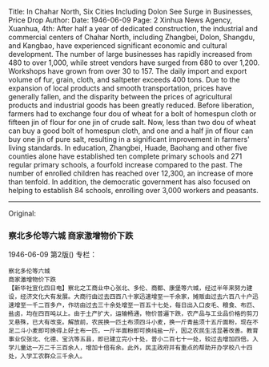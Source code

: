 Title: In Chahar North, Six Cities Including Dolon See Surge in Businesses, Price Drop
Author:
Date: 1946-06-09
Page: 2
Xinhua News Agency, Xuanhua, 4th:  After half a year of dedicated construction, the industrial and commercial centers of Chahar North, including Zhangbei, Dolon, Shangdu, and Kangbao, have experienced significant economic and cultural development. The number of large businesses has rapidly increased from 480 to over 1,000, while street vendors have surged from 680 to over 1,200. Workshops have grown from over 30 to 157. The daily import and export volume of fur, grain, cloth, and saltpeter exceeds 400 tons. Due to the expansion of local products and smooth transportation, prices have generally fallen, and the disparity between the prices of agricultural products and industrial goods has been greatly reduced. Before liberation, farmers had to exchange four dou of wheat for a bolt of homespun cloth or fifteen jin of flour for one jin of crude salt. Now, less than two dou of wheat can buy a good bolt of homespun cloth, and one and a half jin of flour can buy one jin of pure salt, resulting in a significant improvement in farmers' living standards. In education, Zhangbei, Huade, Baohang and other five counties alone have established ten complete primary schools and 271 regular primary schools, a fourfold increase compared to the past. The number of enrolled children has reached over 12,300, an increase of more than tenfold. In addition, the democratic government has also focused on helping to establish 84 schools, enrolling over 3,000 workers and peasants.



<hr /> 

Original: 


### 察北多伦等六城  商家激增物价下跌

1946-06-09
第2版()
专栏：

    察北多伦等六城
    商家激增物价下跌
    【新华社宣化四日电】察北之工商业中心张北、多伦、商都、康堡等六城，经过半年来努力建设，经济文化大有发展。大商行由过去四百八十家迅速增至一千余家，摊贩由过去六百八十户迅速增至一千二百多户，作坊由过去三十余处增至一百五十七处，每日出入口皮毛、粮食、布匹、盐卤，均在四百吨以上。由于土产扩大，运输畅通，物价普遍下跌，农产品与工业品价格的剪刀叉悬殊，已大有改变。解放前，农民换一匹土布须四斗小麦，换一斤青盐须十五斤面粉，现在不足二斗小麦即可换得上好土布一匹，一斤半面粉即可换纯盐一斤，因之农民生活显著改善。教育事业仅张北、化德、宝沆等五县，即已建立完小十处，普小二百七十一处，较过去增加四倍。入学儿童达一万二千三百余人，增加十倍有余。此外，民主政府并有重点的帮助开办学校八十四处，入学工农群众三千余人。
